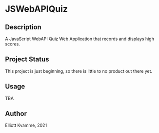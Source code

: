 # JSWebAPIQuiz

## Description
A JavaScript WebAPI Quiz Web Application that records and displays high scores.

## Project Status
This project is just beginning, so there is little to no product out there yet.

## Usage
TBA

## Author
Elliott Kvamme, 2021
